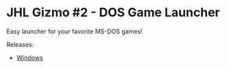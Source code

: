 # JHL Gizmo #2 - DOS Game Launcher
Easy launcher for your favorite MS-DOS games!



Releases:
* [Windows](PasteOMatic.exe)